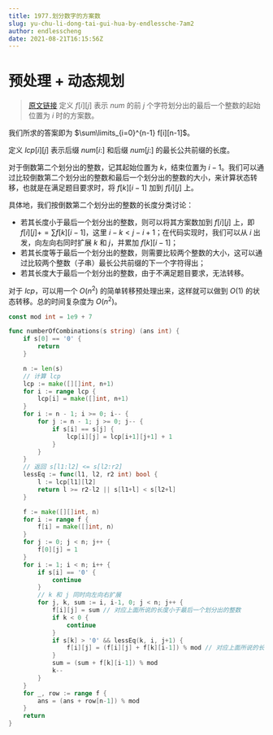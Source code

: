 ```yaml
---
title: 1977.划分数字的方案数
slug: yu-chu-li-dong-tai-gui-hua-by-endlessche-7am2
author: endlesscheng
date: 2021-08-21T16:15:56Z
---
```

# 预处理 + 动态规划
 
> [原文链接](https://leetcode.cn/problems/number-of-ways-to-separate-numbers/solution/yu-chu-li-dong-tai-gui-hua-by-endlessche-7am2)
定义 $f[i][j]$ 表示 $\textit{num}$ 的前 $j$ 个字符划分出的最后一个整数的起始位置为 $i$ 时的方案数。

我们所求的答案即为 $\sum\limits_{i=0}^{n-1} f[i][n-1]$。

定义 $\textit{lcp}[i][j]$ 表示后缀 $\textit{num}[i:]$ 和后缀 $\textit{num}[j:]$ 的最长公共前缀的长度。

对于倒数第二个划分出的整数，记其起始位置为 $k$，结束位置为 $i-1$。我们可以通过比较倒数第二个划分出的整数和最后一个划分出的整数的大小，来计算状态转移，也就是在满足题目要求时，将 $f[k][i-1]$ 加到 $f[i][j]$ 上。

具体地，我们按倒数第二个划分出的整数的长度分类讨论：

- 若其长度小于最后一个划分出的整数，则可以将其方案数加到 $f[i][j]$ 上，即 $f[i][j] += \sum f[k][i-1]$，这里 $i-k<j-i+1$；在代码实现时，我们可以从 $i$ 出发，向左向右同时扩展 $k$ 和 $j$，并累加 $f[k][i-1]$；
- 若其长度等于最后一个划分出的整数，则需要比较两个整数的大小，这可以通过比较两个整数（子串）最长公共前缀的下一个字符得出；
- 若其长度大于最后一个划分出的整数，由于不满足题目要求，无法转移。

对于 $\textit{lcp}$，可以用一个 $O(n^2)$ 的简单转移预处理出来，这样就可以做到 $O(1)$ 的状态转移。总的时间复杂度为 $O(n^2)$。

```go
const mod int = 1e9 + 7

func numberOfCombinations(s string) (ans int) {
	if s[0] == '0' {
		return
	}

	n := len(s)
	// 计算 lcp
	lcp := make([][]int, n+1)
	for i := range lcp {
		lcp[i] = make([]int, n+1)
	}
	for i := n - 1; i >= 0; i-- {
		for j := n - 1; j >= 0; j-- {
			if s[i] == s[j] {
				lcp[i][j] = lcp[i+1][j+1] + 1
			}
		}
	}
	// 返回 s[l1:l2] <= s[l2:r2]
	lessEq := func(l1, l2, r2 int) bool {
		l := lcp[l1][l2]
		return l >= r2-l2 || s[l1+l] < s[l2+l]
	}

	f := make([][]int, n)
	for i := range f {
		f[i] = make([]int, n)
	}
	for j := 0; j < n; j++ {
		f[0][j] = 1
	}
	for i := 1; i < n; i++ {
		if s[i] == '0' {
			continue
		}
		// k 和 j 同时向左向右扩展
		for j, k, sum := i, i-1, 0; j < n; j++ {
			f[i][j] = sum // 对应上面所说的长度小于最后一个划分出的整数
			if k < 0 {
				continue
			}
			if s[k] > '0' && lessEq(k, i, j+1) {
				f[i][j] = (f[i][j] + f[k][i-1]) % mod // 对应上面所说的长度等于最后一个划分出的整数
			}
			sum = (sum + f[k][i-1]) % mod
			k--
		}
	}
	for _, row := range f {
		ans = (ans + row[n-1]) % mod
	}
	return
}
```
